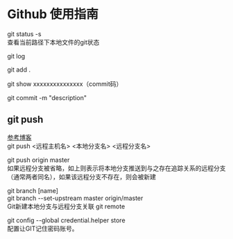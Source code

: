 # Github 使用指南
git status -s  
查看当前路径下本地文件的git状态

git log  

git add .  

git show xxxxxxxxxxxxxxx（commit码）  

git commit -m "description"  

## git push
[参考博客](http://www.cnblogs.com/qianqiannian/p/6008140.html)  
git push <远程主机名> <本地分支名>  <远程分支名>  

git push origin master  
如果远程分支被省略，如上则表示将本地分支推送到与之存在追踪关系的远程分支（通常两者同名），如果该远程分支不存在，则会被新建

git branch [name]  
git branch --set-upstream master origin/master  
Git新建本地分支与远程分支关联
git remote


git config --global credential.helper store  
配置让GIT记住密码账号。  